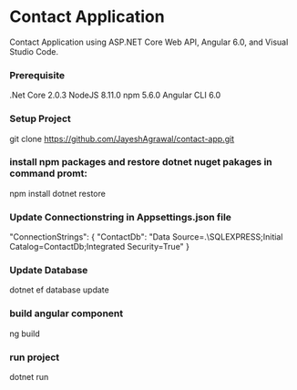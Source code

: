 # Contact Application
Contact Application using ASP.NET Core Web API, Angular 6.0, and Visual Studio Code. 

### Prerequisite 
.Net Core 2.0.3
NodeJS 8.11.0
npm 5.6.0
Angular CLI 6.0

### Setup Project
git clone https://github.com/JayeshAgrawal/contact-app.git

### install npm packages and restore dotnet nuget pakages in command promt:
npm install
dotnet restore 

### Update Connectionstring in Appsettings.json file
 "ConnectionStrings": {
    "ContactDb": "Data Source=.\\SQLEXPRESS;Initial Catalog=ContactDb;Integrated Security=True"
	}

### Update Database
dotnet ef database update

### build angular component
ng build

### run project
dotnet run

